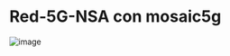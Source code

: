 # Red-5G-NSA con mosaic5g

![image](https://user-images.githubusercontent.com/47339991/227731955-bed4425a-b414-49d7-9737-3b5ce0ec3080.png)
